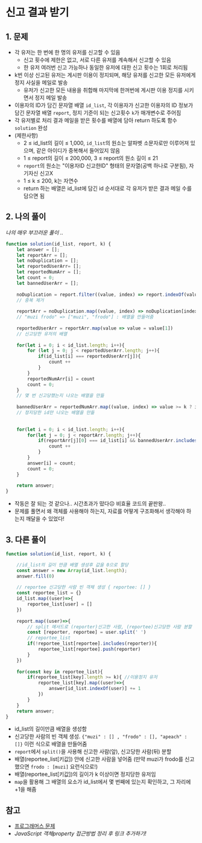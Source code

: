 # 신고 결과 받기
## 1. 문제
- 각 유저는 한 번에 한 명의 유저를 신고할 수 있음
    - 신고 횟수에 제한은 없고, 서로 다른 유저를 계속해서 신고할 수 있음
    - 한 유저 여러번 신고 가능하나 동일한 유저에 대한 신고 횟수는 1회로 처리됨
- k번 이상 신고된 유저는 게시판 이용이 정지되며, 해당 유저를 신고한 모든 유저에게 정지 사실을 메일로 발송
    - 유저가 신고한 모든 내용을 취합해 마지막에 한꺼번에 게시판 이용 정지를 시키면서 정지 메일 발송
- 이용자의 ID가 담긴 문자열 배열 ```id_list```, 각 이용자가 신고한 이용자의 ID 정보가 담긴 문자열 배열 ```report```, 정지 기준이 되는 신고횟수 ```k```가 매개변수로 주어짐
- 각 유저별로 처리 결과 메일을 받은 횟수를 배열에 담아 return 하도록 함수 ```solution``` 완성
- (제한사항)
    - 2 ≤ id_list의 길이 ≤ 1,000, ```id_list```의 원소는 알파벳 소문자로만 이루어져 있으며, 같은 아이디가 중복해서 들어있지 않음
    - 1 ≤ report의 길이 ≤ 200,000, 3 ≤ report의 원소 길이 ≤ 21
    - ```report```의 원소는 "이용자ID 신고한ID" 형태의 문자열(공백 하나로 구분됨), 자기자신 신고X
    - 1 ≤ k ≤ 200, k는 자연수
    - return 하는 배열은 id_list에 담긴 id 순서대로 각 유저가 받은 결과 메일 수를 담으면 됨

## 2. 나의 풀이
*나의 매우 부끄러운 풀이 ..*
```javascript
function solution(id_list, report, k) {
    let answer = [];
    let reportArr = []; 
    let noDuplication = [];
    let reportedUserArr= [];
    let reportedNumArr = [];
    let count = 0;
    let bannedUserArr = [];
    
    noDuplication = report.filter((value, index) => report.indexOf(value) === index)
    // 중복 제거
    
    reportArr = noDuplication.map((value, index) => noDuplication[index].split(" ")) 
    // "muzi frodo" => ["muzi", "frodo"] : 배열을 만들어줌
    
    reportedUserArr = reportArr.map(value => value = value[1])
    // 신고당한 유저의 배열
    
    for(let i = 0; i < id_list.length; i++){
        for (let j = 0; j < reportedUserArr.length; j++){
            if(id_list[i] === reportedUserArr[j]){
                count ++
            } 
        } 
        reportedNumArr[i] = count
        count = 0;
    }
    // 몇 번 신고당했는지 나오는 배열을 만듦 
    
    bannedUserArr = reportedNumArr.map((value, index) => value >= k ? id_list[index] : "")
    // 정지당한 id만 나오는 배열을 만듦 
    
    
    for(let i = 0; i < id_list.length; i++){
        for(let j = 0; j < reportArr.length; j++){
            if(reportArr[j][0] === id_list[i] && bannedUserArr.includes(reportArr[j][1])){
                count ++
            }
        }
        answer[i] = count;
        count = 0;
    }
    
    return answer;
}
```
- 작동은 잘 되는 것 같으나.. 시간초과가 떴다☹️ 비효율 코드의 끝판왕..
- 문제를 풀면서 왜 객체를 사용해야 하는지, 자료를 어떻게 구조화해서 생각해야 하는지 깨달을 수 있었다!

## 3. 다른 풀이
```javascript
function solution(id_list, report, k) {

    //id_list의 길이 만큼 배열 생성후 값을 0으로 할당 
    const answer = new Array(id_list.length);
    answer.fill(0)
    
    // reportee 신고당한 사람 빈 객체 생성 { reportee: [] }
    const reportee_list = {} 
    id_list.map((user)=>{
        reportee_list[user] = []
    })
    
    report.map((user)=>{
        // split 메서드로 (reporter)신고한 사람, (reportee)신고당한 사람 분할
        const [reporter, reportee] = user.split(' ')
        // reportee_list
        if(!reportee_list[reportee].includes(reporter)){
            reportee_list[reportee].push(reporter)
        }        
    })
    
    for(const key in reportee_list){
        if(reportee_list[key].length >= k){ //이용정지 유저
            reportee_list[key].map((user)=>{
                answer[id_list.indexOf(user)] += 1
            })
        }
    }
    return answer;
}
```
- id_list의 길이만큼 배열을 생성함
- 신고당한 사람의 빈 객체 생성. ```{"muzi" : [] , "frodo" : [], "apeach" : []}``` 이런 식으로 배열을 만들어줌
- ```report```에서 ```split()```을 사용해 신고한 사람(앞), 신고당한 사람(뒤) 분할
-  배열(reportee_list[키값]) 안에 신고한 사람을 넣어줌 (만약 muzi가 frodo를 신고했으면 ```frodo : [muzi]``` 요런식으로!)
-  배열(reportee_list[키값])의 길이가 k 이상이면 정지당한 유저임
-  ```map```을 활용해 그 배열의 요소가 id_list에서 몇 번째에 있는지 확인하고, 그 자리에 +1을 해줌

## 참고
- [프로그래머스 문제](https://programmers.co.kr/learn/courses/30/lessons/92334)
- *JavaScript 객체property 접근방법 정리 후 링크 추가하기!*
